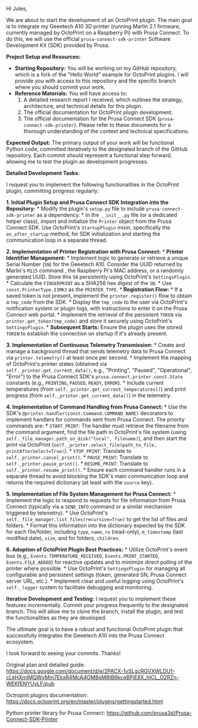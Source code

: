 Hi Jules,

We are about to start the development of an OctoPrint plugin. The main goal is to integrate my Geeetech A10 3D printer (running Marlin 2.1 firmware, currently managed by OctoPrint on a Raspberry Pi) with Prusa Connect. To do this, we will use the official `prusa-connect-sdk-printer` Software Development Kit (SDK) provided by Prusa.

**Project Setup and Resources:**

- **Starting Repository:** You will be working on my GitHub repository, which is a fork of the "Hello World" example for OctoPrint plugins. I will provide you with access to this repository and the specific branch where you should commit your work.
- **Reference Materials:** You will have access to:
    1. A detailed research report I received, which outlines the strategy, architecture, and technical details for this plugin.
    2. The official documentation for OctoPrint plugin development.
    3. The official documentation for the Prusa Connect SDK (`prusa-connect-sdk-printer`). Please refer to these documents for a thorough understanding of the context and technical specifications.

**Expected Output:** The primary output of your work will be functional Python code, committed iteratively to the designated branch of the GitHub repository. Each commit should represent a functional step forward, allowing me to test the plugin as development progresses.

**Detailed Development Tasks:**

I request you to implement the following functionalities in the OctoPrint plugin, committing progress regularly:

**1\. Initial Plugin Setup and Prusa Connect SDK Integration into the Repository:** \* Modify the plugin's `setup.py` file to include `prusa-connect-sdk-printer` as a dependency. \* In the `__init__.py` file (or a dedicated helper class), import and initialize the `Printer` object from the Prusa Connect SDK. Use OctoPrint's `StartupPlugin` mixin, specifically the `on_after_startup` method, for SDK initialization and starting the communication loop in a separate thread.  

**2\. Implementation of Printer Registration with Prusa Connect:** \* **Printer Identifier Management:** \* Implement logic to generate or retrieve a unique Serial Number (`SN`) for the Geeetech A10. Consider the UUID returned by Marlin's `M115` command , the Raspberry Pi's MAC address, or a randomly generated UUID. Store this `SN` persistently using OctoPrint's `SettingsPlugin`. \* Calculate the `FINGERPRINT` as a SHA256 hex digest of the `SN`. \* Use `const.PrinterType.I3MK3` as the `PRINTER_TYPE`. \* **Registration Flow:** \* If a saved token is not present, implement the `printer.register()` flow to obtain a `tmp_code` from the SDK. \* Display the `tmp_code` to the user via OctoPrint's notification system or plugin logs, with instructions to enter it on the Prusa Connect web portal. \* Implement the retrieval of the persistent `TOKEN` via `printer.get_token(tmp_code)` and store it securely using OctoPrint's `SettingsPlugin`. \* **Subsequent Starts:** Ensure the plugin uses the stored `TOKEN` to establish the connection on startup if it's already present.  

**3\. Implementation of Continuous Telemetry Transmission:** \* Create and manage a background thread that sends telemetry data to Prusa Connect via `printer.telemetry()` at least once per second. \* Implement the mapping of OctoPrint's printer states (obtained via `self._printer.get_current_data()`, e.g., "Printing", "Paused", "Operational", "Error") to the Prusa Connect SDK's `prusa.connect.printer.const.State` constants (e.g., `PRINTING`, `PAUSED`, `READY`, `ERROR`). \* Include current temperatures (from `self._printer.get_current_temperatures()`) and print progress (from `self._printer.get_current_data()`) in the telemetry.  

**4\. Implementation of Command Handling from Prusa Connect:** \* Use the SDK's `@printer.handler(const.Command.COMMAND_NAME)` decorators to implement handlers for commands sent from Prusa Connect. The priority commands are: \* `START_PRINT`: The handler must retrieve the filename from the command argument, find the file path in OctoPrint's file system (using `self._file_manager.path_on_disk("local", filename)`), and then start the print via OctoPrint (`self._printer.select_file(path_to_file, printAfterSelect=True)`). \* `STOP_PRINT`: Translate to `self._printer.cancel_print()`. \* `PAUSE_PRINT`: Translate to `self._printer.pause_print()`. \* `RESUME_PRINT`: Translate to `self._printer.resume_print()`. \* Ensure each command handler runs in a separate thread to avoid blocking the SDK's main communication loop and returns the required dictionary (at least with the `source` key).  

**5\. Implementation of File System Management for Prusa Connect:** \* Implement the logic to respond to requests for file information from Prusa Connect (typically via a `SEND_INFO` command or a similar mechanism triggered by telemetry). \* Use OctoPrint's `self._file_manager.list_files(recursive=True)` to get the list of files and folders. \* Format this information into the dictionary expected by the SDK for each file/folder, including `type`, `name`, `ro` (read-only), `m_timestamp` (last modified date), `size`, and for folders, `children`.  

**6\. Adoption of OctoPrint Plugin Best Practices:** \* Utilize OctoPrint's event bus (e.g., `Events.TEMPERATURE_RECEIVED`, `Events.PRINT_STARTED`, `Events.FILE_ADDED`) for reactive updates and to minimize direct polling of the printer where possible. \* Use OctoPrint's `SettingsPlugin` for managing all configurable and persistent settings (token, generated SN, Prusa Connect server URL, etc.). \* Implement clear and useful logging using OctoPrint's `self._logger` system to facilitate debugging and monitoring.

**Iterative Development and Testing:** I request you to implement these features incrementally. Commit your progress frequently to the designated branch. This will allow me to clone the branch, install the plugin, and test the functionalities as they are developed.

The ultimate goal is to have a robust and functional OctoPrint plugin that successfully integrates the Geeetech A10 into the Prusa Connect ecosystem.

I look forward to seeing your commits. Thanks!


Original plan and detailed guide: https://docs.google.com/document/d/e/2PACX-1vSLgcRGVXWLDU1-cLkHXmlMQWvMm7EkxR4McA4OMBsM8tB6kceBPiE8X_hICL_O2RZn-WEKfENYUyLF/pub

Octropint plugins documentation: https://docs.octoprint.org/en/master/plugins/gettingstarted.html

Python printer library for Prusa Connect: https://github.com/prusa3d/Prusa-Connect-SDK-Printer


